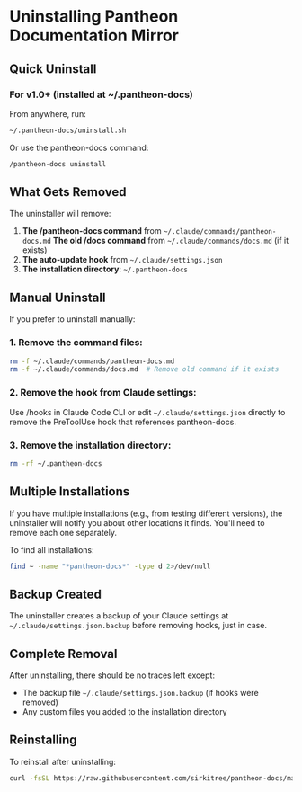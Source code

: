 # Uninstalling Pantheon Documentation Mirror

## Quick Uninstall

### For v1.0+ (installed at ~/.pantheon-docs)

From anywhere, run:
```bash
~/.pantheon-docs/uninstall.sh
```

Or use the pantheon-docs command:
```bash
/pantheon-docs uninstall
```

## What Gets Removed

The uninstaller will remove:

1. **The /pantheon-docs command** from `~/.claude/commands/pantheon-docs.md`
   **The old /docs command** from `~/.claude/commands/docs.md` (if it exists)
2. **The auto-update hook** from `~/.claude/settings.json`
3. **The installation directory**: `~/.pantheon-docs`

## Manual Uninstall

If you prefer to uninstall manually:

### 1. Remove the command files:
```bash
rm -f ~/.claude/commands/pantheon-docs.md
rm -f ~/.claude/commands/docs.md  # Remove old command if it exists
```

### 2. Remove the hook from Claude settings:
Use /hooks in Claude Code CLI or edit `~/.claude/settings.json` directly to remove the PreToolUse hook that references pantheon-docs.

### 3. Remove the installation directory:

```bash
rm -rf ~/.pantheon-docs
```

## Multiple Installations

If you have multiple installations (e.g., from testing different versions), the uninstaller will notify you about other locations it finds. You'll need to remove each one separately.

To find all installations:
```bash
find ~ -name "*pantheon-docs*" -type d 2>/dev/null
```

## Backup Created

The uninstaller creates a backup of your Claude settings at `~/.claude/settings.json.backup` before removing hooks, just in case.

## Complete Removal

After uninstalling, there should be no traces left except:
- The backup file `~/.claude/settings.json.backup` (if hooks were removed)
- Any custom files you added to the installation directory

## Reinstalling

To reinstall after uninstalling:
```bash
curl -fsSL https://raw.githubusercontent.com/sirkitree/pantheon-docs/main/install.sh | bash
```
